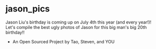 # jason_pics
Jason Liu's birthday is coming up on July 4th this year (and every year!)! Let's compile the best ugly photos of Jason for this big man's big 20th birthday!!
 - An Open Sourced Project by Tao, Steven, and YOU
